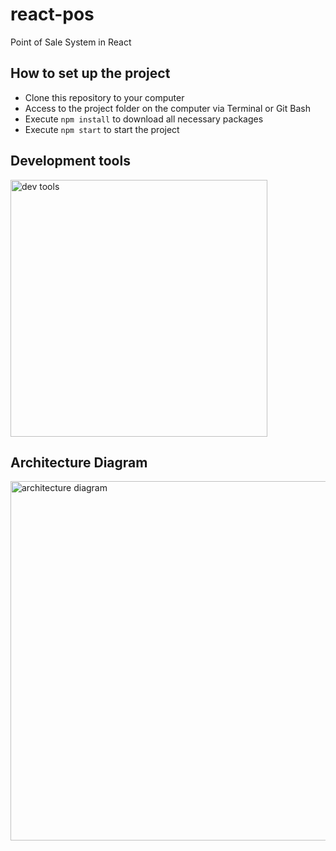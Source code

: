 # react-pos
Point of Sale System in React
## How to set up the project
- Clone this repository to your computer
- Access to the project folder on the computer via Terminal or Git Bash
- Execute `npm install` to download all necessary packages
- Execute `npm start` to start the project

## Development tools
<img width="411" alt="dev tools" src="https://github.com/psitsha/react-pos/assets/25364050/fab587e8-fe21-46e6-bf1d-7a7fdb17d50e">

## Architecture Diagram
<img width="575" alt="architecture diagram" src="https://github.com/psitsha/react-pos/assets/25364050/0037146e-ea9d-4615-be86-e99e5950867c">

